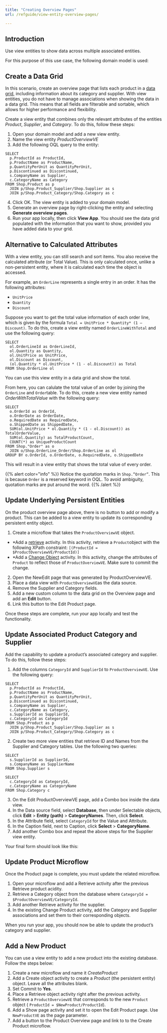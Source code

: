 ```yaml
---
title: "Creating Overview Pages"
url: /refguide/view-entity-overview-pages/

---
```


## Introduction

Use view entities to show data across multiple associated entities.

For this purpose of this use case, the following domain model is used:

## Create a Data Grid 

In this scenario, create an overview page that lists each product in a [data grid]( /appstore/modules/data-grid-2/), including information about its category and supplier. 
With view entities, you do not have to manage associations when showing the data in a data grid. This means that all fields are filterable and sortable, which allows for higher performance and flexibility.

Create a view entity that combines only the relevant attributes of the entities *Product*, *Supplier*, and *Category*. To do this, follow these steps:

1. Open your domain model and add a new view entity.
2. Name the view entity *ProductOverviewVE*
3. Add the following OQL query to the entity:

```
SELECT
  p.ProductId as ProductId,
  p.ProductName as ProductName,
  p.QuantityPerUnit as QuantityPerUnit,
  p.Discontinued as Discontinued,
  s.CompanyName as Supplier, 
  c.CategoryName as Category
FROM Shop.Product as p
  JOIN p/Shop.Product_Supplier/Shop.Supplier as s
  JOIN p/Shop.Product_Category/Shop.Category as c

```

4. Click OK. The view entity is added to your domain model.
5. Generate an overview page by right-clicking the entity and selecting **Generate overview pages**.
6. Run your app locally, then click **View App**. You should see the data grid populated with the information that you want to show, provided you have added data to your grid.

## Alternative to Calculated Attributes

With a view entity, you can still search and sort items. You also receive the calculated attribute (or Total Value). This is only calculated once, unlike a non-persistent entity, where it is calculated each time the object is accessed. 

For example, an `OrderLine` represents a single entry in an order. It has the following attributes:

* `UnitPrice`
* `Quantity`
* `Discount`

Suppose you want to get the total value information of each order line, which is given by the formula `Total = UnitPrice * Quantity* (1 – Discount)`. To do this, create a view entity named `OrderLineWithTotal` and use the following query:

```
SELECT
  ol.OrderLineId as OrderLineId,
  ol.Quantity as Quantity,
  ol.UnitPrice as UnitPrice,
  ol.Discount as Discount,
  (ol.Quantity * ol.UnitPrice * (1 - ol.Discount)) as Total
FROM Shop.OrderLine ol
```

You can use this view entity in a data grid and show the total.

From here, you can calulate the total value of an order by joining the `OrderLine` and `Order`table. To do this, create a new view entity named *OrderWithTotalValue* with the following query: 

```
SELECT
  o.OrderId as OrderId,
  o.OrderDate as OrderDate,
  o.RequiredDate as RequiredDate,
  o.ShippedDate as ShippedDate,
  SUM(ol.UnitPrice * ol.Quantity * (1 - ol.Discount)) as TotalOrderValue,
  SUM(ol.Quantity) as TotalProductCount,
  COUNT(*) as UniqueProductCount
FROM Shop."Order" as o
  JOIN o/Shop.OrderLine_Order/Shop.OrderLine as ol
GROUP BY o.OrderId, o.OrderDate, o.RequiredDate, o.ShippedDate
```

This will result in a view entity that shows the total value of every order.

{{% alert color="info" %}} 
Notice the quotation marks in `Shop.”Order”`. This is because `Order` is a reserved keyword in OQL. To avoid ambiguity, quotation marks are put around the word. 
{{% /alert %}}

## Update Underlying Persistent Entities

On the product overview page above, there is no button to add or modify a product. This can be added to a view entity to update its corresponding persistent entity object.

1. Create a microflow that takes the `ProductOverviewVE` object.
   
* *Add a [retrieve]( /refguide/retrieve/) activity. In this activity, retrieve a `Product`object with the following XPath constraint: 
`[(ProductId = $ProductOverviewVE/ProductId)]`
* *Add a [Change Object]( /refguide/change-object/) activity. In this activity, change the attributes of `Product` to reflect those of `ProductOverviewVE`. Make sure to commit the change. 
  
2. Open the NewEdit page that was generated by ProductOverviewVE.
3. Place a data view with `ProductOverviewVE`as the data source. 
4. Remove the Supplier and Category fields.
5. Add a new custom column to the data grid on the Overview page and add an **Edit** button.
6. Link this button to the Edit Product page. 

Once these steps are complete, run your app locally and test the functionality.

## Update Associated Product Category and Supplier

Add the capability to update a product’s associated category and supplier. To do this, follow these steps:

1. Add the columns `CategoryId` and `SupplierId` to `ProductOverviewVE`. Use the following query:

```
SELECT
  p.ProductId as ProductId,
  p.ProductName as ProductName,
  p.QuantityPerUnit as QuantityPerUnit,
  p.Discontinued as Discontinued,
  s.CompanyName as Supplier,
  c.CategoryName as Category,
  s.SupplierId as SupplierId,
  c.CategoryId as CategoryId
FROM Shop.Product as p
  JOIN p/Shop.Product_Supplier/Shop.Supplier as s
  JOIN p/Shop.Product_Category/Shop.Category as c
```

2. Create two more view entities that retrieve ID and Names from the Supplier and Category tables. Use the following two queries:

```
SELECT
  s.SupplierId as SupplierId,
  s.CompanyName as SupplierName
FROM Shop.Supplier s
```

```
SELECT
  c.CategoryId as CategoryId,
  c.CategoryName as CategoryName
FROM Shop.Category c
```

3. On the Edit ProductOverviewVE page, add a Combo box inside the data view.
4. In the Data source field, select **Database**, then under Selectable objects, click **Edit** > **Entity (path)** > **CategoryNames**. Then, click **Select**.  
5. In the Attribute field, select `CategoryId` for the Value and Attribute. 
6. In the Caption field, next to Caption, click **Select** > **CategoryName**.
7.	Add another Combo box and repeat the above steps for the Supplier view entity. 

Your final form should look like this:

## Update Product Microflow

Once the Product page is complete, you must update the related microflow. 

1.	Open your microflow and add a Retrieve activity after the previous Retrieve product acidity. 
2.	Retrieve a Category object from the database where `CategoryId = $ProductOverviewVE/CategoryId`.
3.	Add another Retrieve activity for the supplier. 
4.	In the existing Change Product activity, add the Category and Supplier associations and set them to their corresponding objects. 

When you run your app, you should now be able to update the product’s category and supplier. 

## Add a New Product

You can use a view entity to add a new product into the existing database. Follow the steps below:

1.	Create a new microflow and name it *CreateProduct*
2.	Add a Create object activity to create a *Product* (the persistent entity) object. Leave all the attributes blank.
3.	Set Commit to **Yes**.
4.	Place a Retrieve object activity right after the previous activity. 
5.	Retrieve a `ProductOverviewVE` that corresponds to the new `Product` object ( `ProductId = $NewProduct/ProductId`). 
6.	Add a Show page activity and set it to open the Edit Product page. Use `NewProductVE` as the page parameter. 
7.	Add a button to the Product Overview page and link to to the Create Product microflow. 

